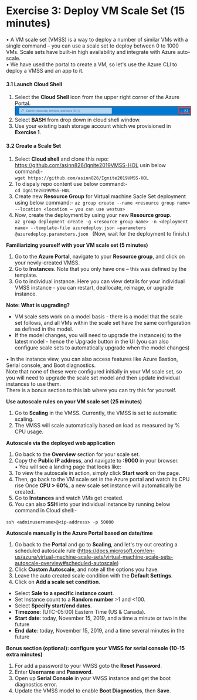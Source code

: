 # Exercise 3: Deploy VM Scale Set (15 minutes)

•	A VM scale set (VMSS) is a way to deploy a number of similar VMs with a single command – you can use a scale set to deploy between 0 to 1000 VMs. Scale sets have built-in high availability and integrate with Azure auto-scale.<br/>
•	We have used the portal to create a VM, so let's use the Azure CLI to deploy a VMSS and an app to it.<br/>

#### 3.1 Launch Cloud Shell

1. Select the **Cloud Shell** icon from the upper right corner of the Azure Portal.<br/>
<img src="images/azureclisign.png"/><br/>
2. Select **BASH** from drop down in cloud shell window.<br/>
3. Use your existing bash storage account which we provisioned in **Exercise 1**.<br/>
#### 3.2 Create a Scale Set

1. Select **Cloud shell** and clone this repo: https://github.com/asinn826/Ignite2019VMSS-HOL usin below command:-<br/>
``
wget https://github.com/asinn826/Ignite2019VMSS-HOL
``
2. To dispaly repo content use below command:-<br/>
``
cd Ignite2019VMSS-HOL
``
3. Create new **Resource Group** for Virtual machine Sacle Set deployment using below command:-
``
az group create --name <resource group name> --location <location – you can use westus>
``
4. Now, create the deployment by using your new **Resource group**.<br/>
``
az group deployment create -g <resource group name> -n <deployment name> --template-file azuredeploy.json –parameters @azuredeploy.parameters.json 
``
(Now, wait for the deployment to finish.)<br/>

**Familiarizing yourself with your VM scale set (5 minutes)**

1. Go to the **Azure Portal**, navigate to your **Resource group**, and click on your newly-created VMSS.<br/>
2. Go to **Instances**. Note that you only have one – this was defined by the template.<br/>
3. Go to individual instance. Here you can view details for your individual VMSS instance - you can restart, deallocate, reimage, or upgrade instance.<br/>

**Note: What is upgrading?**

- VM scale sets work on a model basis - there is a model that the scale set follows, and all VMs within the scale set have the same configuration as defined in the model.<br/>
- If the model changes, you will need to upgrade the instance(s) to the latest model - hence the Upgrade button in the UI (you can also configure scale sets to automatically upgrade when the model changes)<br/>

•	In the instance view, you can also access features like Azure Bastion, Serial console, and Boot diagnostics.<br/>
Note that none of these were configured initially in your VM scale set, so you will need to upgrade the scale set model and then update individual instances to use them.<br/>
There is a bonus section to this lab where you can try this for yourself.

**Use autoscale rules on your VM scale set (25 minutes)**
1. Go to **Scaling** in the VMSS. Currently, the VMSS is set to automatic scaling.<br/>
2. The VMSS will scale automatically based on load as measured by % CPU usage.<br/>

**Autoscale via the deployed web application**

1. Go back to the **Overview** section for your scale set.<br/>
2. Copy the **Public IP address**, and navigate to **<ip-address>:9000** in your browser.<br/>
  •	You will see a landing page that looks like:<br/>
3. To view the autoscale in action, simply click **Start work** on the page.<br/>
4. Then, go back to the VM scale set in the Azure portal and watch its CPU rise Once **CPU > 60%**, a new scale set instance will automatically be created.<br/>
5. Go to **Instances** and watch VMs get created.
6. You can also **SSH** into your individual instance by running below command in Cloud shell:-<br/>
  
 ``
 ssh <adminusername>@<ip-address> -p 50000
 ``
 
**Autoscale manually in the Azure Portal based on date/time**

1. Go back to the **Portal** and go to **Scaling**, and let's try out creating a scheduled autoscale rule (https://docs.microsoft.com/en-us/azure/virtual-machine-scale-sets/virtual-machine-scale-sets-autoscale-overview#scheduled-autoscale)
2. Click **Custom Autoscale**, and note all the options you have.<br/>
3. Leave the auto created scale condition with the **Default Settings**.<br/>
4. Click on **Add a scale set condition**.<br/>
- Select **Sale to a specific instance count**.<br/>
- Set Instance count to a **Random number** >1 and <100.<br/>
- Select **Specify start/end dates**.<br/>
- **Timezone**: (UTC-05:00) Eastern Time (US & Canada).<br/>
- **Start date**: today, November 15, 2019, and a time a minute or two in the future<br/>
- **End date**: today, November 15, 2019, and a time several minutes in the future<br/>

**Bonus section (optional): configure your VMSS for serial console (10-15 extra minutes)**

1. For add a password to your VMSS goto the **Reset Password**.<br/>
2. Enter **Username** and **Password**.<br/>
3. Open up **Serial Console** in your VMSS instance and get the boot diagnostics error.<br/>
4. Update the VMSS model to enable **Boot Diagnostics**, then **Save**.<br/>

 


